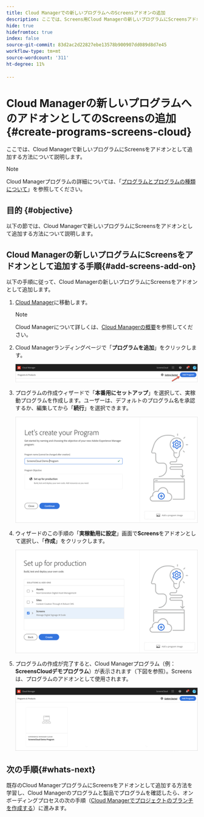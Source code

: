 ```yaml
---
title: Cloud Managerでの新しいプログラムへのScreensアドオンの追加
description: ここでは、Screens用Cloud Managerの新しいプログラムにScreensアドオンをCloud Serviceとして追加する方法について説明します。
hide: true
hidefromtoc: true
index: false
source-git-commit: 83d2ac2d22827ebe13578b900907dd089d8d7e45
workflow-type: tm+mt
source-wordcount: '311'
ht-degree: 11%

---
```



# Cloud Managerの新しいプログラムへのアドオンとしてのScreensの追加{#create-programs-screens-cloud}

ここでは、Cloud Managerで新しいプログラムにScreensをアドオンとして追加する方法について説明します。

>[!NOTE]
>Cloud Managerプログラムの詳細については、「[プログラムとプログラムの種類について](https://experienceleague.adobe.com/docs/experience-manager-cloud-service/onboarding/getting-access/understand-program-types.html?lang=en)」を参照してください。

## 目的 {#objective}

以下の節では、Cloud Managerで新しいプログラムにScreensをアドオンとして追加する方法について説明します。

## Cloud Managerの新しいプログラムにScreensをアドオンとして追加する手順{#add-screens-add-on}

以下の手順に従って、Cloud Managerの新しいプログラムにScreensをアドオンとして追加します。

1. [Cloud Manager](https://my.cloudmanager.adobe.com/)に移動します。

   >[!NOTE]
   >Cloud Managerについて詳しくは、[Cloud Managerの概要](https://experienceleague.adobe.com/docs/experience-manager-cloud-service/onboarding/onboarding-concepts/cloud-manager-introduction.html?lang=en)を参照してください。

1. Cloud Managerランディングページで「**プログラムを追加**」をクリックします。

   ![画像](/help/screens-cloud/assets/onboarding/onboard-screens-addon1.png)

1. プログラムの作成ウィザードで「**本番用にセットアップ**」を選択して、実稼動プログラムを作成します。ユーザーは、デフォルトのプログラム名を承認するか、編集してから「**続行**」を選択できます。

   ![画像](/help/screens-cloud/assets/onboarding/onboard-screens-addon2.png)

1. ウィザードのこの手順の「**実稼動用に設定**」画面で&#x200B;**Screens**&#x200B;をアドオンとして選択し、「**作成**」をクリックします。

   ![画像](/help/screens-cloud/assets/onboarding/onboard-screens-addon3.png)

1. プログラムの作成が完了すると、Cloud Managerプログラム（例：**ScreensCloudデモプログラム**）が表示されます（下図を参照）。Screensは、プログラムのアドオンとして使用されます。

   ![画像](/help/screens-cloud/assets/onboarding/onboard-screens-addon4.png)

## 次の手順{#whats-next}

既存のCloud ManagerプログラムにScreensをアドオンとして追加する方法を学習し、Cloud Managerのプログラムと製品でプログラムを確認したら、オンボーディングプロセスの次の手順（[Cloud Managerでプロジェクトのブランチを作成する](/help/screens-cloud/onboarding-screens-cloud/creating-a-branch.md)）に進みます。

